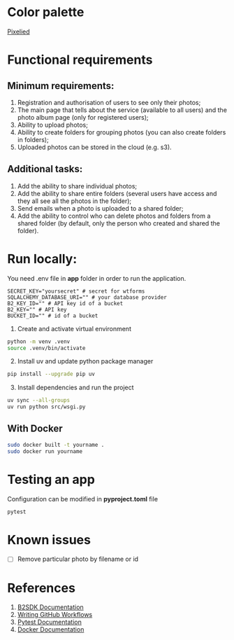 # Color palette

[Pixelied](https://pixelied.com/colors/palette-visualizer/f72585-b5179e-7209b7-560bad-480ca8-3a0ca3-3f37c9-4361ee-4895ef-4cc9f0)

# Functional requirements

## Minimum requirements:

1. Registration and authorisation of users to see only their photos;
2. The main page that tells about the service (available to all users) and the photo album page (only for registered users);
3. Ability to upload photos;
4. Ability to create folders for grouping photos (you can also create folders in folders);
5. Uploaded photos can be stored in the cloud (e.g. s3).

## Additional tasks:

1. Add the ability to share individual photos;
2. Add the ability to share entire folders (several users have access and they all see all the photos in the folder);
3. Send emails when a photo is uploaded to a shared folder;
4. Add the ability to control who can delete photos and folders from a shared folder (by default, only the person who created and shared the folder).

# Run locally:

You need .env file in **app** folder in order to run the application.

```.env
SECRET_KEY="yoursecret" # secret for wtforms
SQLALCHEMY_DATABASE_URI="" # your database provider
B2_KEY_ID="" # API key id of a bucket
B2_KEY="" # API key
BUCKET_ID="" # id of a bucket
```

1. Create and activate virtual environment

```bash
python -m venv .venv
source .venv/bin/activate
```

2. Install uv and update python package manager

```bash
pip install --upgrade pip uv
```

3. Install dependencies and run the project

```bash
uv sync --all-groups
uv run python src/wsgi.py
```

## With Docker

```bash
sudo docker built -t yourname .
sudo docker run yourname
```

# Testing an app

Configuration can be modified in **pyproject.toml** file

```bash
pytest
```

# Known issues

- [ ] Remove particular photo by filename or id

# References

1. [B2SDK Documentation](https://b2-sdk-python.readthedocs.io)
2. [Writing GitHub Workflows](https://docs.github.com/en/actions/writing-workflows)
3. [Pytest Documentation](https://docs.pytest.org)
4. [Docker Documentation](https://docs.docker.com)